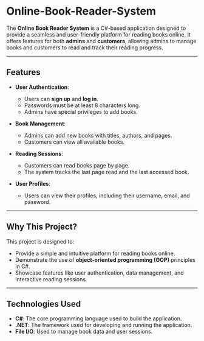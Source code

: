 # Online-Book-Reader-System

The **Online Book Reader System** is a C#-based application designed to provide a seamless and user-friendly platform for reading books online. It offers features for both **admins** and **customers**, allowing admins to manage books and customers to read and track their reading progress.

---

## Features

- **User Authentication**:
  - Users can **sign up** and **log in**.
  - Passwords must be at least 8 characters long.
  - Admins have special privileges to add books.

- **Book Management**:
  - Admins can add new books with titles, authors, and pages.
  - Customers can view all available books.

- **Reading Sessions**:
  - Customers can read books page by page.
  - The system tracks the last page read and the last accessed book.

- **User Profiles**:
  - Users can view their profiles, including their username, email, and password.

---

## Why This Project?

This project is designed to:
- Provide a simple and intuitive platform for reading books online.
- Demonstrate the use of **object-oriented programming (OOP)** principles in C#.
- Showcase features like user authentication, data management, and interactive reading sessions.

---

## Technologies Used

- **C#**: The core programming language used to build the application.
- **.NET**: The framework used for developing and running the application.
- **File I/O**: Used to manage book data and user sessions.
